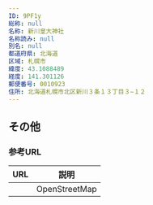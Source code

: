 ```yaml
---
ID: 9PF1y
総称: null
名称: 新川皇大神社
名称読み: null
別名: null
都道府県: 北海道
区域: 札幌市
緯度: 43.1088489
経度: 141.301126
郵便番号: 0010923
住所: 北海道札幌市北区新川３条１３丁目３−１２
---
```


## その他

### 参考URL

| URL | 説明          |
| --- | ------------- |
|     | OpenStreetMap |
